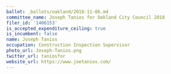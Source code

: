 ```yaml
---
ballot: _ballots/oakland/2018-11-06.md
committee_name: Joseph Tanios for Oakland City Council 2018
filer_id: '1406153'
is_accepted_expenditure_ceiling: true
is_incumbent: false
name: Joseph Tanios
occupation: Construction Inspection Supervisor
photo_url: Joseph-Tanios.png
twitter_url: taniosfor
website_url: https://www.joetanios.com/
---
```

